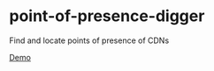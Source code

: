 # point-of-presence-digger
Find and locate points of presence of CDNs


[Demo](https://eaufavor.net/map.html)
